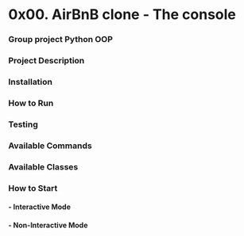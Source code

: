 # 0x00. AirBnB clone - The console
### Group project	Python	OOP

### Project Description


### Installation


### How to Run


### Testing


### Available Commands


### Available Classes


### How to Start
#### - Interactive Mode


#### - Non-Interactive Mode


